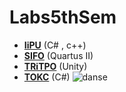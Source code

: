 # Labs5thSem
* [**IiPU**](./IiPU) (C# , c++)
* [**SIFO**](./SIFO) (Quartus II)
* [**TRiTPO**](./TRiTPO) (Unity)
* [**TOKC**](./ТОКС) (C#)
![danse](https://i.gifer.com/4EBs.gif )
